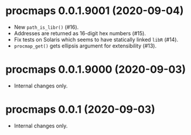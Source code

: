 # procmaps 0.0.1.9001 (2020-09-04)

- New `path_is_libr()` (#16).
- Addresses are returned as 16-digit hex numbers (#15).
- Fix tests on Solaris which seems to have statically linked `libR` (#14).
- `procmap_get()` gets ellipsis argument for extensibility (#13).


# procmaps 0.0.1.9000 (2020-09-03)

- Internal changes only.


# procmaps 0.0.1 (2020-09-03)

- Internal changes only.


